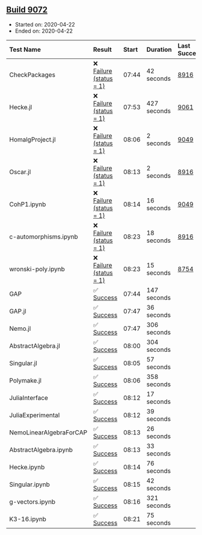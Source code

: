 ## [Build 9072](https://oscarci.mathematik.uni-kl.de/job/oscar/9072/)

* Started on: 2020-04-22
* Ended on: 2020-04-22

| Test Name    | Result | Start | Duration | Last Success | First Failure |
|:-------------|:-------|:------|:---------|:-------------|:--------------|
| CheckPackages | ❌ [Failure (status = 1)](https://oscarci.mathematik.uni-kl.de/job/oscar/9072/artifact/logs/build-9072/CheckPackages.log) | 07:44 | 42 seconds | [8916](https://oscarci.mathematik.uni-kl.de/job/oscar/8916/) | [8920](https://oscarci.mathematik.uni-kl.de/job/oscar/8920/) |
| Hecke.jl | ❌ [Failure (status = 1)](https://oscarci.mathematik.uni-kl.de/job/oscar/9072/artifact/logs/build-9072/Hecke.jl.log) | 07:53 | 427 seconds | [9061](https://oscarci.mathematik.uni-kl.de/job/oscar/9061/) | [9062](https://oscarci.mathematik.uni-kl.de/job/oscar/9062/) |
| HomalgProject.jl | ❌ [Failure (status = 1)](https://oscarci.mathematik.uni-kl.de/job/oscar/9072/artifact/logs/build-9072/HomalgProject.jl.log) | 08:06 | 2 seconds | [9049](https://oscarci.mathematik.uni-kl.de/job/oscar/9049/) | [9050](https://oscarci.mathematik.uni-kl.de/job/oscar/9050/) |
| Oscar.jl | ❌ [Failure (status = 1)](https://oscarci.mathematik.uni-kl.de/job/oscar/9072/artifact/logs/build-9072/Oscar.jl.log) | 08:13 | 2 seconds | [8916](https://oscarci.mathematik.uni-kl.de/job/oscar/8916/) | [8920](https://oscarci.mathematik.uni-kl.de/job/oscar/8920/) |
| CohP1.ipynb | ❌ [Failure (status = 1)](https://oscarci.mathematik.uni-kl.de/job/oscar/9072/artifact/logs/build-9072/CohP1.ipynb.log) | 08:14 | 16 seconds | [9049](https://oscarci.mathematik.uni-kl.de/job/oscar/9049/) | [9050](https://oscarci.mathematik.uni-kl.de/job/oscar/9050/) |
| c-automorphisms.ipynb | ❌ [Failure (status = 1)](https://oscarci.mathematik.uni-kl.de/job/oscar/9072/artifact/logs/build-9072/c-automorphisms.ipynb.log) | 08:23 | 18 seconds | [8916](https://oscarci.mathematik.uni-kl.de/job/oscar/8916/) | [8920](https://oscarci.mathematik.uni-kl.de/job/oscar/8920/) |
| wronski-poly.ipynb | ❌ [Failure (status = 1)](https://oscarci.mathematik.uni-kl.de/job/oscar/9072/artifact/logs/build-9072/wronski-poly.ipynb.log) | 08:23 | 15 seconds | [8754](https://oscarci.mathematik.uni-kl.de/job/oscar/8754/) | [8755](https://oscarci.mathematik.uni-kl.de/job/oscar/8755/) |
| GAP | ✅ [Success](https://oscarci.mathematik.uni-kl.de/job/oscar/9072/artifact/logs/build-9072/GAP.log) | 07:44 | 147 seconds |  |  |
| GAP.jl | ✅ [Success](https://oscarci.mathematik.uni-kl.de/job/oscar/9072/artifact/logs/build-9072/GAP.jl.log) | 07:47 | 36 seconds |  |  |
| Nemo.jl | ✅ [Success](https://oscarci.mathematik.uni-kl.de/job/oscar/9072/artifact/logs/build-9072/Nemo.jl.log) | 07:47 | 306 seconds |  |  |
| AbstractAlgebra.jl | ✅ [Success](https://oscarci.mathematik.uni-kl.de/job/oscar/9072/artifact/logs/build-9072/AbstractAlgebra.jl.log) | 08:00 | 304 seconds |  |  |
| Singular.jl | ✅ [Success](https://oscarci.mathematik.uni-kl.de/job/oscar/9072/artifact/logs/build-9072/Singular.jl.log) | 08:05 | 57 seconds |  |  |
| Polymake.jl | ✅ [Success](https://oscarci.mathematik.uni-kl.de/job/oscar/9072/artifact/logs/build-9072/Polymake.jl.log) | 08:06 | 358 seconds |  |  |
| JuliaInterface | ✅ [Success](https://oscarci.mathematik.uni-kl.de/job/oscar/9072/artifact/logs/build-9072/JuliaInterface.log) | 08:12 | 17 seconds |  |  |
| JuliaExperimental | ✅ [Success](https://oscarci.mathematik.uni-kl.de/job/oscar/9072/artifact/logs/build-9072/JuliaExperimental.log) | 08:12 | 39 seconds |  |  |
| NemoLinearAlgebraForCAP | ✅ [Success](https://oscarci.mathematik.uni-kl.de/job/oscar/9072/artifact/logs/build-9072/NemoLinearAlgebraForCAP.log) | 08:13 | 26 seconds |  |  |
| AbstractAlgebra.ipynb | ✅ [Success](https://oscarci.mathematik.uni-kl.de/job/oscar/9072/artifact/logs/build-9072/AbstractAlgebra.ipynb.log) | 08:13 | 33 seconds |  |  |
| Hecke.ipynb | ✅ [Success](https://oscarci.mathematik.uni-kl.de/job/oscar/9072/artifact/logs/build-9072/Hecke.ipynb.log) | 08:14 | 76 seconds |  |  |
| Singular.ipynb | ✅ [Success](https://oscarci.mathematik.uni-kl.de/job/oscar/9072/artifact/logs/build-9072/Singular.ipynb.log) | 08:15 | 42 seconds |  |  |
| g-vectors.ipynb | ✅ [Success](https://oscarci.mathematik.uni-kl.de/job/oscar/9072/artifact/logs/build-9072/g-vectors.ipynb.log) | 08:16 | 321 seconds |  |  |
| K3-16.ipynb | ✅ [Success](https://oscarci.mathematik.uni-kl.de/job/oscar/9072/artifact/logs/build-9072/K3-16.ipynb.log) | 08:21 | 75 seconds |  |  |
